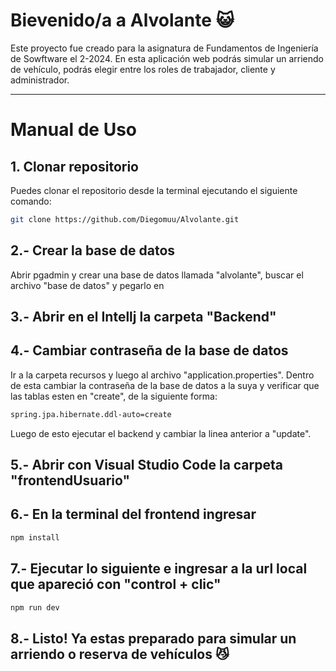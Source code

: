 # Bievenido/a a Alvolante 😺
Este proyecto fue creado para la asignatura de Fundamentos de Ingeniería de Sowftware el 2-2024. En esta aplicación web podrás simular un arriendo de vehículo, podrás elegir entre los roles de trabajador, cliente y administrador.

--------------------------------------------------------------------------------------------------------------

# Manual de Uso

## 1. Clonar repositorio
Puedes clonar el repositorio desde la terminal ejecutando el siguiente comando:
```bash
git clone https://github.com/Diegomuu/Alvolante.git
```
## 2.- Crear la base de datos
Abrir pgadmin y crear una base de datos llamada "alvolante", buscar el archivo "base de datos" y pegarlo en 
## 3.- Abrir en el Intellj la carpeta "Backend"
## 4.- Cambiar contraseña de la base de datos
Ir a la carpeta recursos y luego al archivo "application.properties". Dentro de esta cambiar la contraseña de la base de datos a la suya y verificar que las tablas esten en "create", de la siguiente forma: 
```bash
spring.jpa.hibernate.ddl-auto=create
```
Luego de esto ejecutar el backend y cambiar la linea anterior a "update".
## 5.- Abrir con Visual Studio Code la carpeta "frontendUsuario"
## 6.- En la terminal del frontend ingresar 
```bash
npm install
```
## 7.- Ejecutar lo siguiente e ingresar a la url local que apareció con "control + clic"
```bash
npm run dev
```
## 8.- Listo! Ya estas preparado para simular un arriendo o reserva de vehículos 😼
